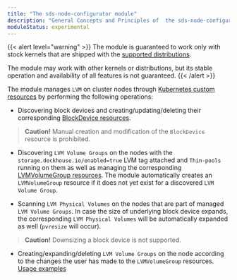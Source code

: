 ```yaml
---
title: "The sds-node-configurator module"
description: "General Concepts and Principles of  the sds-node-configurator module. Deckhouse Kubernetes Platform."
moduleStatus: experimental
---
```


{{< alert level="warning" >}}
The module is guaranteed to work only with stock kernels that are shipped with the [supported distributions](https://deckhouse.io/documentation/v1/supported_versions.html#linux).

The module may work with other kernels or distributions, but its stable operation and availability of all features is not guaranteed.
{{< /alert >}}

The module manages `LVM` on cluster nodes through [Kubernetes custom resources](./cr.html) by performing the following operations:

  - Discovering block devices and creating/updating/deleting their corresponding [BlockDevice resources](./cr.html#blockdevice).

   > **Caution!** Manual creation and modification of the `BlockDevice` resource is prohibited.

  - Discovering `LVM Volume Groups` on the nodes with the `storage.deckhouse.io/enabled=true` LVM tag attached and `Thin-pools` running on them as well as managing the corresponding [LVMVolumeGroup resources](./cr.html#lvmvolumegroup). The module automatically creates an `LVMVolumeGroup` resource if it does not yet exist for a discovered `LVM Volume Group`.

  - Scanning `LVM Physical Volumes` on the nodes that are part of managed `LVM Volume Groups`. In case the size of underlying block device expands, the corresponding `LVM Physical Volumes` will be automatically expanded as well (`pvresize` will occur).

  > **Caution!** Downsizing a block device is not supported.

  - Creating/expanding/deleting `LVM Volume Groups` on the node according to the changes the user has made to the `LVMVolumeGroup` resources. [Usage examples](./usage.html#lvmvolumegroup-resources)
